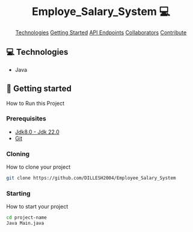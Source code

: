                      
<h1 align="center" style="font-weight: bold;">Employe_Salary_System 💻</h1>

<p align="center">
<a href="#tech">Technologies</a>
<a href="#started">Getting Started</a>
<a href="#routes">API Endpoints</a>
<a href="#colab">Collaborators</a>
<a href="#contribute">Contribute</a> 
</p>


<h2 id="technologies">💻 Technologies</h2>

- Java

 
<h2 id="started">🚀 Getting started</h2>

How to Run this Project
 
<h3>Prerequisites</h3>



- [Jdk8.0 - Jdk 22.0]([https://github.com/](https://www.java.com/download/ie_manual.jsp))
- [Git ](https://github.com)
 
<h3>Cloning</h3>

How to clone your project

```bash
git clone https://github.com/DILLESH2004/Employee_Salary_System
```
 
<h3>Starting</h3>

How to start your project

```bash
cd project-name
Java Main.java
```
 

